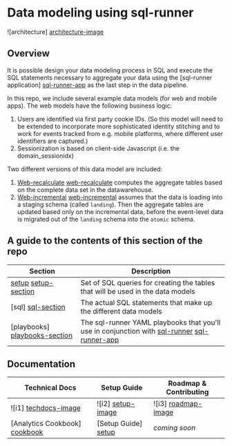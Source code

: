 # Data modeling using sql-runner

![architecture] [architecture-image]

## Overview

It is possible design your data modeling process in SQL and execute the SQL statements necessary to aggregate your data using the [sql-runner application] [sql-runner-app] as the last step in the data pipeline.

In this repo, we include several example data models (for web and mobile apps). The web models have the following business logic:

1. Users are identified via first party cookie IDs. (So this model will need to be extended to incorporate more sophisticated identity stitching and to work for events tracked from e.g. mobile platforms, where different user identifiers are captured.)
2. Sessionization is based on client-side Javascript (i.e. the domain_sessionidx)

Two different versions of this data model are included:

1. [Web-recalculate] [web-recalculate] computes the aggregate tables based on the complete data set in the datawarehouse.
2. [Web-incremental] [web-incremental] assumes that the data is loading into a staging schema (called `landing`). Then the aggregate tables are updated based only on the incremental data, before the event-level data is migrated out of the `landing` schema into the `atomic` schema.

## A guide to the contents of this section of the repo

| Section                   | Description                                                     |
|---------------------------|-----------------------------------------------------------------|
| [setup] [setup-section]   | Set of SQL queries for creating the tables that will be used in the data models |
| [sql] [sql-section]       | The actual SQL statements that make up the different data models |
| [playbooks] [playbooks-section] | The sql-runner YAML playbooks that you'll use in conjunction with [sql-runner] [sql-runner-app] |


## Documentation

| Technical Docs              | Setup Guide           | Roadmap & Contributing               |
|-----------------------------|-----------------------|--------------------------------------|
| ![i1] [techdocs-image]      | ![i2] [setup-image]   | ![i3] [roadmap-image]                |
| [Analytics Cookbook] [cookbook] | [Setup Guide] [setup] | _coming soon_                    |

[web-recalculate]: https://github.com/snowplow/snowplow/tree/master/5-data-modeling/sql-runner/redshift/sql/web-recalculate
[web-incremental]: https://github.com/snowplow/snowplow/tree/master/5-data-modeling/sql-runner/redshift/sql/web-incremental

[setup-section]: https://github.com/snowplow/snowplow/tree/master/5-data-modeling/sql-runner/redshift/setup
[sql-section]: https://github.com/snowplow/snowplow/tree/master/5-data-modeling/sql-runner/redshift/sql
[playbooks-section]: https://github.com/snowplow/snowplow/tree/master/5-data-modeling/sql-runner/redshift/playbooks

[architecture-image]: https://d3i6fms1cm1j0i.cloudfront.net/github-wiki/images/snowplow-architecture-5-data-modeling.png
[storage]: https://github.com/snowplow/snowplow/tree/master/4-storage
[setup]: https://github.com/snowplow/snowplow/wiki/getting-started-with-data-modeling
[cookbook]: http://snowplowanalytics.com/analytics/event-dictionaries-and-data-models/collection-enrichment-modeling-analysis.html#data-modeling

[techdocs-image]: https://d3i6fms1cm1j0i.cloudfront.net/github/images/techdocs.png
[setup-image]: https://d3i6fms1cm1j0i.cloudfront.net/github/images/setup.png
[roadmap-image]: https://d3i6fms1cm1j0i.cloudfront.net/github/images/roadmap.png

[sql-runner]: https://github.com/snowplow/snowplow/tree/master/5-data-modeling/sql-runner
[sql-runner-app]: https://github.com/snowplow/sql-runner
[looker]: https://github.com/snowplow/snowplow/tree/master/5-data-modeling/looker
